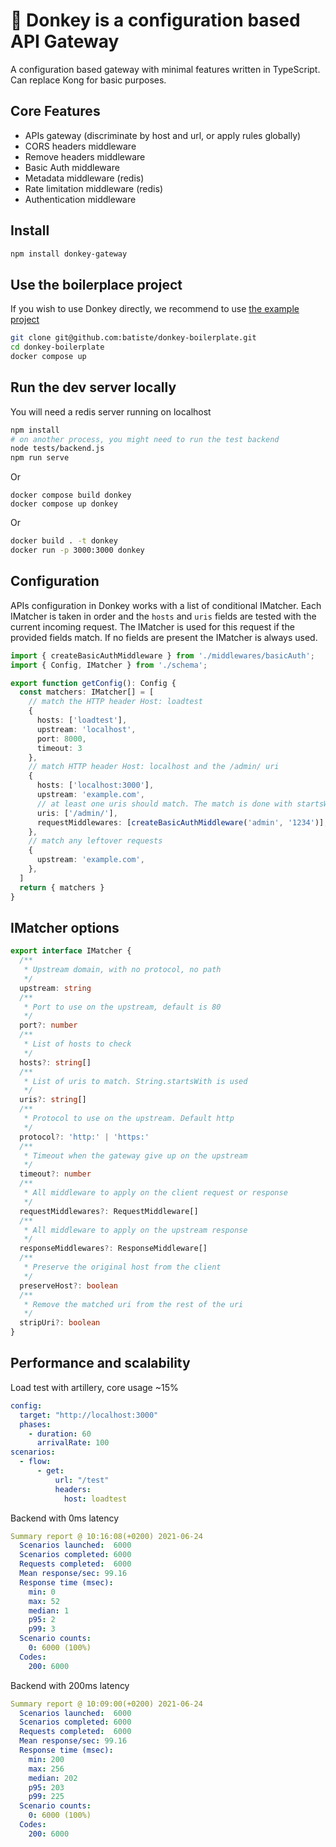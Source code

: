 # 🐴 Donkey is a configuration based API Gateway

A configuration based gateway with minimal features written in TypeScript.
Can replace Kong for basic purposes.

## Core Features

  * APIs gateway (discriminate by host and url, or apply rules globally)
  * CORS headers middleware
  * Remove headers middleware
  * Basic Auth middleware
  * Metadata middleware (redis)
  * Rate limitation middleware (redis)
  * Authentication middleware

## Install

```bash
npm install donkey-gateway
```

## Use the boilerplace project

If you wish to use Donkey directly, we recommend to use [the example project](https://github.com/batiste/donkey-boilerplate)

```bash
git clone git@github.com:batiste/donkey-boilerplate.git
cd donkey-boilerplate
docker compose up
```

## Run the dev server locally

You will need a redis server running on localhost

```bash
npm install
# on another process, you might need to run the test backend
node tests/backend.js
npm run serve
```

Or

```
docker compose build donkey
docker compose up donkey
```

Or

```bash
docker build . -t donkey
docker run -p 3000:3000 donkey
```

## Configuration

APIs configuration in Donkey works with a list of conditional IMatcher.
Each IMatcher is taken in order and the `hosts` and `uris` fields are tested with the current incoming request.
The IMatcher is used for this request if the provided fields match.
If no fields are present the IMatcher is always used.

```ts
import { createBasicAuthMiddleware } from './middlewares/basicAuth';
import { Config, IMatcher } from './schema';

export function getConfig(): Config {
  const matchers: IMatcher[] = [
    // match the HTTP header Host: loadtest
    {
      hosts: ['loadtest'],
      upstream: 'localhost',
      port: 8000,
      timeout: 3
    },
    // match HTTP header Host: localhost and the /admin/ uri
    {
      hosts: ['localhost:3000'],
      upstream: 'example.com',
      // at least one uris should match. The match is done with startsWith
      uris: ['/admin/'],
      requestMiddlewares: [createBasicAuthMiddleware('admin', '1234')],
    },
    // match any leftover requests
    {
      upstream: 'example.com',
    },
  ]
  return { matchers }
}
```

## IMatcher options

```ts
export interface IMatcher {
  /**
   * Upstream domain, with no protocol, no path
   */
  upstream: string
  /**
   * Port to use on the upstream, default is 80
   */
  port?: number
  /**
   * List of hosts to check
   */
  hosts?: string[]
  /**
   * List of uris to match. String.startsWith is used
   */
  uris?: string[]
  /**
   * Protocol to use on the upstream. Default http
   */
  protocol?: 'http:' | 'https:'
  /**
   * Timeout when the gateway give up on the upstream
   */
  timeout?: number
  /**
   * All middleware to apply on the client request or response
   */
  requestMiddlewares?: RequestMiddleware[]
  /**
   * All middleware to apply on the upstream response
   */
  responseMiddlewares?: ResponseMiddleware[]
  /**
   * Preserve the original host from the client
   */
  preserveHost?: boolean
  /**
   * Remove the matched uri from the rest of the uri
   */
  stripUri?: boolean
}
```

## Performance and scalability

Load test with artillery, core usage ~15%

```yaml
config:
  target: "http://localhost:3000"
  phases:
    - duration: 60
      arrivalRate: 100
scenarios:
  - flow:
      - get:
          url: "/test"
          headers:
            host: loadtest
```

Backend with 0ms latency

```yaml
Summary report @ 10:16:08(+0200) 2021-06-24
  Scenarios launched:  6000
  Scenarios completed: 6000
  Requests completed:  6000
  Mean response/sec: 99.16
  Response time (msec):
    min: 0
    max: 52
    median: 1
    p95: 2
    p99: 3
  Scenario counts:
    0: 6000 (100%)
  Codes:
    200: 6000
```

Backend with 200ms latency

```yaml
Summary report @ 10:09:00(+0200) 2021-06-24
  Scenarios launched:  6000
  Scenarios completed: 6000
  Requests completed:  6000
  Mean response/sec: 99.16
  Response time (msec):
    min: 200
    max: 256
    median: 202
    p95: 203
    p99: 225
  Scenario counts:
    0: 6000 (100%)
  Codes:
    200: 6000
```


